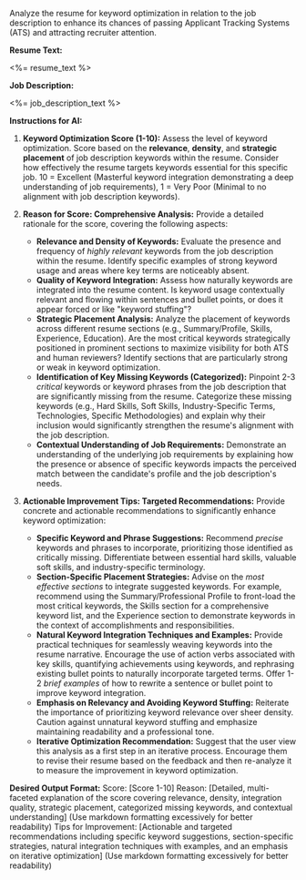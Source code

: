 Analyze the resume for keyword optimization in relation to the job description to enhance its chances of passing Applicant Tracking Systems (ATS) and attracting recruiter attention.

**Resume Text:**

<%= resume_text %>

**Job Description:**

<%= job_description_text %>

**Instructions for AI:**

1. **Keyword Optimization Score (1-10):** Assess the level of keyword optimization. Score based on the **relevance**, **density**, and **strategic placement** of job description keywords within the resume. Consider how effectively the resume targets keywords essential for this specific job. 10 = Excellent (Masterful keyword integration demonstrating a deep understanding of job requirements), 1 = Very Poor (Minimal to no alignment with job description keywords).

2. **Reason for Score: Comprehensive Analysis:** Provide a detailed rationale for the score, covering the following aspects:

   - **Relevance and Density of Keywords:** Evaluate the presence and frequency of _highly relevant_ keywords from the job description within the resume. Identify specific examples of strong keyword usage and areas where key terms are noticeably absent.
   - **Quality of Keyword Integration:** Assess how naturally keywords are integrated into the resume content. Is keyword usage contextually relevant and flowing within sentences and bullet points, or does it appear forced or like "keyword stuffing"?
   - **Strategic Placement Analysis:** Analyze the placement of keywords across different resume sections (e.g., Summary/Profile, Skills, Experience, Education). Are the most critical keywords strategically positioned in prominent sections to maximize visibility for both ATS and human reviewers? Identify sections that are particularly strong or weak in keyword optimization.
   - **Identification of Key Missing Keywords (Categorized):** Pinpoint 2-3 _critical_ keywords or keyword phrases from the job description that are significantly missing from the resume. Categorize these missing keywords (e.g., Hard Skills, Soft Skills, Industry-Specific Terms, Technologies, Specific Methodologies) and explain why their inclusion would significantly strengthen the resume's alignment with the job description.
   - **Contextual Understanding of Job Requirements:** Demonstrate an understanding of the underlying job requirements by explaining how the presence or absence of specific keywords impacts the perceived match between the candidate's profile and the job description's needs.

3. **Actionable Improvement Tips: Targeted Recommendations:** Provide concrete and actionable recommendations to significantly enhance keyword optimization:
   - **Specific Keyword and Phrase Suggestions:** Recommend _precise_ keywords and phrases to incorporate, prioritizing those identified as critically missing. Differentiate between essential hard skills, valuable soft skills, and industry-specific terminology.
   - **Section-Specific Placement Strategies:** Advise on the _most effective sections_ to integrate suggested keywords. For example, recommend using the Summary/Professional Profile to front-load the most critical keywords, the Skills section for a comprehensive keyword list, and the Experience section to demonstrate keywords in the context of accomplishments and responsibilities.
   - **Natural Keyword Integration Techniques and Examples:** Provide practical techniques for seamlessly weaving keywords into the resume narrative. Encourage the use of action verbs associated with key skills, quantifying achievements using keywords, and rephrasing existing bullet points to naturally incorporate targeted terms. Offer 1-2 _brief examples_ of how to rewrite a sentence or bullet point to improve keyword integration.
   - **Emphasis on Relevancy and Avoiding Keyword Stuffing:** Reiterate the importance of prioritizing keyword relevance over sheer density. Caution against unnatural keyword stuffing and emphasize maintaining readability and a professional tone.
   - **Iterative Optimization Recommendation:** Suggest that the user view this analysis as a first step in an iterative process. Encourage them to revise their resume based on the feedback and then re-analyze it to measure the improvement in keyword optimization.

**Desired Output Format:**
Score: [Score 1-10]
Reason: [Detailed, multi-faceted explanation of the score covering relevance, density, integration quality, strategic placement, categorized missing keywords, and contextual understanding] (Use markdown formatting excessively for better readability)
Tips for Improvement: [Actionable and targeted recommendations including specific keyword suggestions, section-specific strategies, natural integration techniques with examples, and an emphasis on iterative optimization] (Use markdown formatting excessively for better readability)
